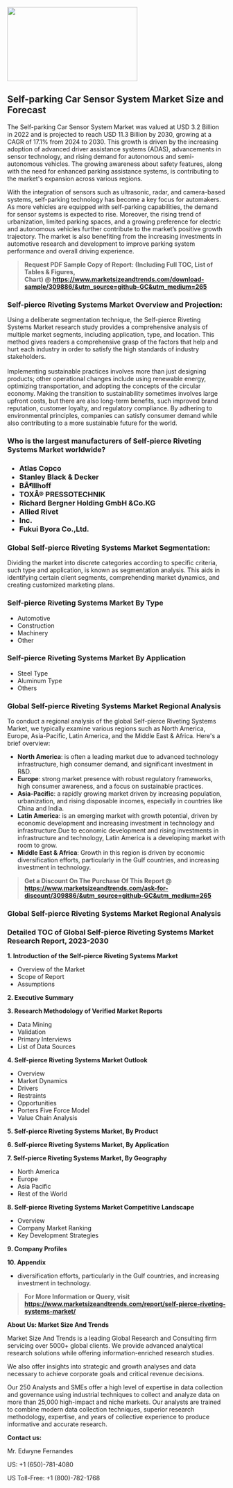 <p><img class="alignnone size-medium wp-image-20088" src="https://ffe5etoiles.com/wp-content/uploads/2024/12/MST1-300x171.png" alt="" width="300" height="171" /></p><h2>Self-parking Car Sensor System Market Size and Forecast</h2><p>The Self-parking Car Sensor System Market was valued at USD 3.2 Billion in 2022 and is projected to reach USD 11.3 Billion by 2030, growing at a CAGR of 17.1% from 2024 to 2030. This growth is driven by the increasing adoption of advanced driver assistance systems (ADAS), advancements in sensor technology, and rising demand for autonomous and semi-autonomous vehicles. The growing awareness about safety features, along with the need for enhanced parking assistance systems, is contributing to the market's expansion across various regions.</p><p>With the integration of sensors such as ultrasonic, radar, and camera-based systems, self-parking technology has become a key focus for automakers. As more vehicles are equipped with self-parking capabilities, the demand for sensor systems is expected to rise. Moreover, the rising trend of urbanization, limited parking spaces, and a growing preference for electric and autonomous vehicles further contribute to the market’s positive growth trajectory. The market is also benefiting from the increasing investments in automotive research and development to improve parking system performance and overall driving experience.</p></p><blockquote id="" class=""><strong>Request PDF Sample Copy of Report: (Including Full TOC, List of Tables &amp; Figures, Chart)&nbsp;@&nbsp;<strong><a href="https://www.marketsizeandtrends.com/download-sample/309886/&utm_source=github-GC&utm_medium=265" target="_blank">https://www.marketsizeandtrends.com/download-sample/309886/&utm_source=github-GC&utm_medium=265</a></strong></strong></blockquote><h3 id="" class="">Self-pierce Riveting Systems Market&nbsp;Overview and Projection:</h3><p id="" class="">Using a deliberate segmentation technique, the Self-pierce Riveting Systems Market research study provides a comprehensive analysis of multiple market segments, including application, type, and location. This method gives readers a comprehensive grasp of the factors that help and hurt each industry in order to satisfy the high standards of industry stakeholders. <br /> <br />Implementing sustainable practices involves more than just designing products; other operational changes include using renewable energy, optimizing transportation, and adopting the concepts of the circular economy. Making the transition to sustainability sometimes involves large upfront costs, but there are also long-term benefits, such improved brand reputation, customer loyalty, and regulatory compliance. By adhering to environmental principles, companies can satisfy consumer demand while also contributing to a more sustainable future for the world.</p><h3 id="" class="">Who is the largest manufacturers of&nbsp;Self-pierce Riveting Systems Market worldwide?</h3><h3 class=""><p><ul><li>Atlas Copco </li><li> Stanley Black & Decker </li><li> BÃ¶llhoff </li><li> TOXÂ® PRESSOTECHNIK </li><li> Richard Bergner Holding GmbH &Co.KG </li><li> Allied Rivet </li><li> Inc. </li><li> Fukui Byora Co.,Ltd.</li></ul></p></h3><h3 id="" class="">Global&nbsp;Self-pierce Riveting Systems Market Segmentation:</h3><p id="" class="">Dividing the market into discrete categories according to specific criteria, such type and application, is known as segmentation analysis. This aids in identifying certain client segments, comprehending market dynamics, and creating customized marketing plans.</p><h3 id="" class="">Self-pierce Riveting Systems Market&nbsp;By Type</h3><p><p><ul><li>Automotive</li><li> Construction</li><li> Machinery</li><li> Other</p></li></ul></p></p><h3 id="" class="">Self-pierce Riveting Systems Market&nbsp;By Application</h3><p class=""><p><ul><li>Steel Type</li><li> Aluminum Type</li><li> Others</li></ul></p></p><h3 id="" class="">Global Self-pierce Riveting Systems Market Regional Analysis</h3><p id="" class="">To conduct a regional analysis of the global Self-pierce Riveting Systems Market, we typically examine various regions such as North America, Europe, Asia-Pacific, Latin America, and the Middle East &amp; Africa. Here's a brief overview:</p><ul><li><strong>North America</strong>: is often a leading market due to advanced technology infrastructure, high consumer demand, and significant investment in R&amp;D.</li><li><strong>Europe</strong>: strong market presence with robust regulatory frameworks, high consumer awareness, and a focus on sustainable practices.</li><li><strong>Asia-Pacific</strong>: a rapidly growing market driven by increasing population, urbanization, and rising disposable incomes, especially in countries like China and India.</li><li><strong>Latin America</strong>: is an emerging market with growth potential, driven by economic development and increasing investment in technology and infrastructure.Due to economic development and rising investments in infrastructure and technology, Latin America is a developing market with room to grow.</li><li><strong>Middle East &amp; Africa</strong>: Growth in this region is driven by economic diversification efforts, particularly in the Gulf countries, and increasing investment in technology.</li></ul><blockquote id="" class=""><strong>Get a Discount On The Purchase Of This Report @ <strong><a href="https://www.marketsizeandtrends.com/ask-for-discount/309886/&utm_source=github-GC&utm_medium=265" target="_blank">https://www.marketsizeandtrends.com/ask-for-discount/309886/&utm_source=github-GC&utm_medium=265</a></strong></strong></blockquote><h3 id="" class="">Global Self-pierce Riveting Systems Market Regional Analysis</h3><h3 id="" class="">Detailed TOC of Global Self-pierce Riveting Systems Market Research Report, 2023-2030</h3><p id="" class=""><strong>1. Introduction of the Self-pierce Riveting Systems Market</strong></p><ul><li>Overview of the Market</li><li>Scope of Report</li><li>Assumptions</li></ul><p id="" class=""><strong>2. Executive Summary</strong></p><p id="" class=""><strong>3. Research Methodology of Verified Market Reports</strong></p><ul><li>Data Mining</li><li>Validation</li><li>Primary Interviews</li><li>List of Data Sources</li></ul><p id="" class=""><strong>4. Self-pierce Riveting Systems Market Outlook</strong></p><ul><li>Overview</li><li>Market Dynamics</li><li>Drivers</li><li>Restraints</li><li>Opportunities</li><li>Porters Five Force Model</li><li>Value Chain Analysis</li></ul><p id="" class=""><strong>5. Self-pierce Riveting Systems Market, By Product</strong></p><p id="" class=""><strong>6. Self-pierce Riveting Systems Market, By Application</strong></p><p id="" class=""><strong>7. Self-pierce Riveting Systems Market, By Geography</strong></p><ul><li>North America</li><li>Europe</li><li>Asia Pacific</li><li>Rest of the World</li></ul><p id="" class=""><strong>8. Self-pierce Riveting Systems Market Competitive Landscape</strong></p><ul><li>Overview</li><li>Company Market Ranking</li><li>Key Development Strategies</li></ul><p id="" class=""><strong>9. Company Profiles</strong></p><p id="" class=""><strong>10. Appendix</strong></p><ul><li>diversification efforts, particularly in the Gulf countries, and increasing investment in technology.</li></ul><blockquote id="" class=""><strong>For More Information or Query, visit <strong><strong><a href="https://www.marketsizeandtrends.com/report/self-pierce-riveting-systems-market/" target="_blank">https://www.marketsizeandtrends.com/report/self-pierce-riveting-systems-market/</a></strong></strong></strong></blockquote><p id="" class=""><strong>About Us: Market Size And Trends</strong></p><p id="" class="">Market Size And Trends is a leading Global Research and Consulting firm servicing over 5000+ global clients. We provide advanced analytical research solutions while offering information-enriched research studies.</p><p id="" class="">We also offer insights into strategic and growth analyses and data necessary to achieve corporate goals and critical revenue decisions.</p><p id="" class="">Our 250 Analysts and SMEs offer a high level of expertise in data collection and governance using industrial techniques to collect and analyze data on more than 25,000 high-impact and niche markets. Our analysts are trained to combine modern data collection techniques, superior research methodology, expertise, and years of collective experience to produce informative and accurate research.</p><p id="" class=""><strong>Contact us:</strong></p><p id="" class="">Mr. Edwyne Fernandes</p><p id="" class="">US: +1 (650)-781-4080</p><p id="" class="">US Toll-Free: +1 (800)-782-1768</p>
